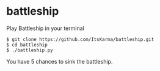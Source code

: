 # battleship
Play Battleship in your terminal

```
$ git clone https://github.com/ItsKarma/battleship.git
$ cd battleship
$ ./battleship.py
```

You have 5 chances to sink the battleship.

